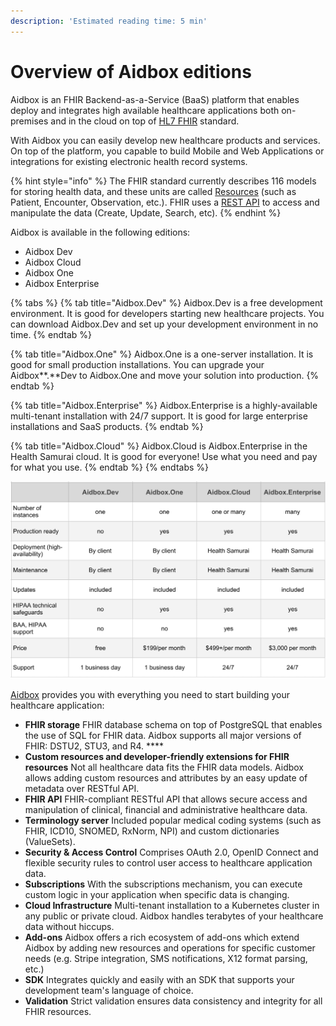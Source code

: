```yaml
---
description: 'Estimated reading time: 5 min'
---
```


# Overview of Aidbox editions

Aidbox is an FHIR Backend-as-a-Service \(BaaS\) platform that enables deploy and integrates high available healthcare applications both on-premises and in the cloud on top of [HL7 FHIR](https://www.hl7.org/fhir/) standard. 

With Aidbox you can easily develop new healthcare products and services.  On top of the platform, you capable to build Mobile and Web Applications or integrations for existing electronic health record systems.

{% hint style="info" %}
The FHIR standard currently describes 116 models for storing health data, and these units are called [Resources](http://www.hl7.org/fhir/resourcelist.html) \(such as Patient, Encounter, Observation, etc.\). FHIR uses a [REST API](https://hello.aidbox.io/docs/rest-api) to access and manipulate the data \(Create, Update, Search, etc\).
{% endhint %}

Aidbox is available in the following editions:

* Aidbox Dev
* Aidbox Cloud
* Aidbox One
* Aidbox Enterprise  

{% tabs %}
{% tab title="Aidbox.Dev" %}
Aidbox.Dev is a free development environment. It is good for developers starting new healthcare projects. You can download Aidbox.Dev and set up your development environment in no time.
{% endtab %}

{% tab title="Aidbox.One" %}
Aidbox.One is a one-server installation. It is good for small production installations. You can upgrade your Aidbox**.**Dev to Aidbox.One and move your solution into production.
{% endtab %}

{% tab title="Aidbox.Enterprise" %}
Aidbox.Enterprise is a highly-available multi-tenant installation with 24/7 support. It is good for large enterprise installations and SaaS products.
{% endtab %}

{% tab title="Aidbox.Cloud" %}
Aidbox.Cloud is Aidbox.Enterprise in the Health Samurai cloud. It is good for everyone! Use what you need and pay for what you use.
{% endtab %}
{% endtabs %}

![](.gitbook/assets/line.png)

[Aidbox](https://www.health-samurai.io/aidbox) provides you with everything you need to start building your healthcare application: 

* **FHIR storage** FHIR database schema on top of PostgreSQL that enables the use of SQL for FHIR data. Aidbox supports all major versions of FHIR: DSTU2, STU3, and R4. ****
* **Custom resources and developer-friendly extensions for FHIR resources** Not all healthcare data fits the FHIR data models. Aidbox allows adding custom resources and attributes by an easy update of metadata over RESTful API. 
* **FHIR API**   FHIR-compliant RESTful API that allows secure access and manipulation of clinical, financial and administrative healthcare data. 
* **Terminology server**  Included popular medical coding systems \(such as FHIR, ICD10, SNOMED, RxNorm, NPI\) and custom dictionaries \(ValueSets\). 
* **Security & Access Control**  Comprises OAuth 2.0, OpenID Connect and flexible security rules to control user access to healthcare application data. 
* **Subscriptions**  With the subscriptions mechanism, you can execute custom logic in your application when specific data is changing. 
* **Cloud Infrastructure**  Multi-tenant installation to a Kubernetes cluster in any public or private cloud. Aidbox handles terabytes of your healthcare data without hiccups. 
* **Add-ons**  Aidbox offers a rich ecosystem of add-ons which extend Aidbox by adding new resources and operations for specific customer needs \(e.g. Stripe integration, SMS notifications, X12 format parsing, etc.\) 
* **SDK** Integrates quickly and easily with an SDK that supports your development team's language of choice. 
* **Validation** Strict validation ensures data consistency and integrity for all FHIR resources.

